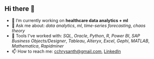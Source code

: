 ## Hi there 👋
- 🔭 I’m currently working on __healthcare data analytics + ml__
- 💬 Ask me about: _data analytics_, _ml_, _time-series forecasting_, _chaos theory_
- 👯 Tools I've worked with: _SQL_, _Oracle_, _Python_, _R_, _Power BI_, _SAP Business Objects/Designer_, _Tableau_, _Alteryx_, _Excel_, _Gephi_, _MATLAB_, _Mathematica_, _Rapidminer_
- 📫 How to reach me: cchrysanth@gmail.com, [LinkedIn](https://www.linkedin.com/in/cchrysanth/)
<!--
**frizchar/frizchar** is a ✨ _special_ ✨ repository because its `README.md` (this file) appears on your GitHub profile.

Here are some ideas to get you started:


- 🌱 I’m currently learning ...
- 👯 I’m looking to collaborate on ...
- 🤔 I’m looking for help with ...
-->
